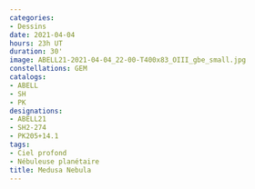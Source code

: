 ```yaml
---
categories:
- Dessins
date: 2021-04-04
hours: 23h UT
duration: 30'
image: ABELL21-2021-04-04_22-00-T400x83_OIII_gbe_small.jpg
constellations: GEM
catalogs:
- ABELL
- SH
- PK
designations:
- ABELL21
- SH2-274
- PK205+14.1
tags:
- Ciel profond
- Nébuleuse planétaire
title: Medusa Nebula
---
```

